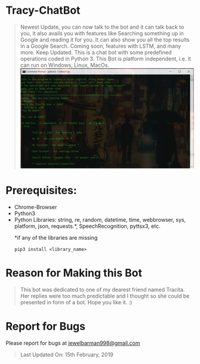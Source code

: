 # Tracy-ChatBot
>Newest Update, you can now talk to the bot and it can talk back to you, it also avails you with features like Searching something up in Google and reading it for you. It can also show you all the top results in a Google Search. Coming soon, features with LSTM, and many more. Keep Updated.
This is a chat bot with some predefined operations coded in Python 3.
This Bot is platform independent, i.e. it can run on Windows, Linux, MacOs.
![LOGO OF THE PROJECT](https://github.com/jewel998/TracyBot/blob/slave/Chatbot.JPG)

# Prerequisites:
<ul><li>Chrome-Browser
<br><li>Python3
<br><li>Python Libraries: string, re, random, datetime, time, webbrowser, sys, platform, json, requests.*, SpeechRecognition, pyttsx3, etc.

*if any of the libraries are missing
```shell
pip3 install <library_name>
```
</ul>

# Reason for Making this Bot
>This bot was dedicated to one of my dearest friend named Tracita. Her replies were too much predictable and I thought so she could be presented in form of a bot. Hope you like it. :)


# Report for Bugs
Please report for bugs at <a>jewelbarman998@gmail.com</a>

>Last Updated On: 15th February, 2019

